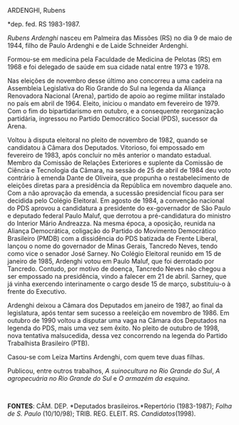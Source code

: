 ARDENGHI, Rubens

\*dep. fed. RS 1983-1987.

*Rubens Ardenghi* nasceu em Palmeira das Missões (RS) no dia 9 de maio
de 1944, filho de Paulo Ardenghi e de Laide Schneider Ardenghi.

Formou-se em medicina pela Faculdade de Medicina de Pelotas (RS) em 1968
e foi delegado de saúde em sua cidade natal entre 1973 e 1978.

Nas eleições de novembro desse último ano concorreu a uma cadeira na
Assembleia Legislativa do Rio Grande do Sul na legenda da Aliança
Renovadora Nacional (Arena), partido de apoio ao regime militar
instalado no país em abril de 1964. Eleito, iniciou o mandato em
fevereiro de 1979. Com o fim do bipartidarismo em outubro, e a
consequente reorganização partidária, ingressou no Partido Democrático
Social (PDS), sucessor da Arena.

Voltou à disputa eleitoral no pleito de novembro de 1982, quando se
candidatou à Câmara dos Deputados. Vitorioso, foi empossado em fevereiro
de 1983, após concluir no mês anterior o mandato estadual. Membro da
Comissão de Relações Exteriores e suplente da Comissão de Ciência e
Tecnologia da Câmara, na sessão de 25 de abril de 1984 deu voto
contrário à emenda Dante de Oliveira, que propunha o restabelecimento de
eleições diretas para a presidência da República em novembro daquele
ano. Com a não aprovação da emenda, a sucessão presidencial ficou para
ser decidida pelo Colégio Eleitoral. Em agosto de 1984, a convenção
nacional do PDS aprovou a candidatura a presidente do ex-governador de
São Paulo e deputado federal Paulo Maluf, que derrotou a pré-candidatura
do ministro do Interior Mário Andreazza. Na mesma época, a oposição,
reunida na Aliança Democrática, coligação do Partido do Movimento
Democrático Brasileiro (PMDB) com a dissidência do PDS batizada de
Frente Liberal, lançou o nome do governador de Minas Gerais, Tancredo
Neves, tendo como vice o senador José Sarney. No Colégio Eleitoral
reunido em 15 de janeiro de 1985, Ardenghi votou em Paulo Maluf, que foi
derrotado por Tancredo. Contudo, por motivo de doença, Tancredo Neves
não chegou a ser empossado na presidência, vindo a falecer em 21 de
abril. Sarney, que já vinha exercendo interinamente o cargo desde 15 de
março, substituiu-o à frente do Executivo.

Ardenghi deixou a Câmara dos Deputados em janeiro de 1987, ao final da
legislatura, após tentar sem sucesso a reeleição em novembro de 1986. Em
outubro de 1990 voltou a disputar uma vaga na Câmara dos Deputados na
legenda do PDS, mais uma vez sem êxito. No pleito de outubro de 1998,
nova tentativa malsucedida, dessa vez concorrendo na legenda do Partido
Trabalhista Brasileiro (PTB).

Casou-se com Leiza Martins Ardenghi, com quem teve duas filhas.

Publicou, entre outros trabalhos, *A suinocultura no Rio Grande do Sul*,
*A agropecuária no Rio Grande do Sul* e *O armazém da esquina*.

 

**FONTES**: CÂM. DEP. *Deputados brasileiros.*Repertório (1983-1987);
*Folha de S. Paulo* (10/10/98); TRIB. REG. ELEIT. RS.
*Candidatos*(1998).

 
